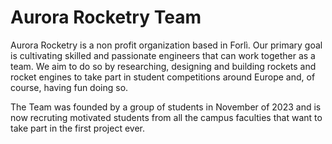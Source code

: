 # Aurora Rocketry Team
Aurora Rocketry is a non profit organization based in Forlì. Our primary goal is cultivating skilled and passionate engineers that can work together as a team.
We aim to do so by researching, designing and building rockets and rocket engines to take part in student competitions around Europe and, of course, having fun doing so.

The Team was founded by a group of students in November of 2023 and is now recruting motivated students from all the campus faculties that want to take part in the first project ever.
